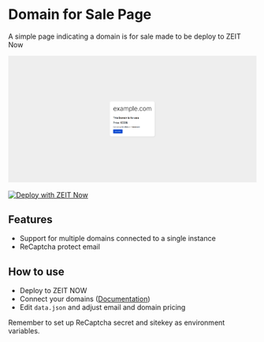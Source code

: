 # Domain for Sale Page
A simple page indicating a domain is for sale made to be deploy to ZEIT Now

![Screenshot of tool](/screenshots/screenshot_overview.png)

[![Deploy with ZEIT Now](https://zeit.co/button)](https://zeit.co/import/project?template=https://github.com/feliskio/domain-for-sale-template/tree/master)

## Features

* Support for multiple domains connected to a single instance
* ReCaptcha protect email

## How to use

* Deploy to ZEIT NOW
* Connect your domains ([Documentation](https://zeit.co/docs/v2/custom-domains))
* Edit `data.json` and adjust email and domain pricing

Remember to set up ReCaptcha secret and sitekey as environment variables.
